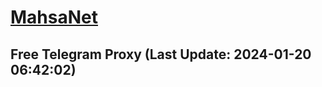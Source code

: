 
# [MahsaNet](https://t.me/mahsa_net)
## Free Telegram Proxy (Last Update: 2024-01-20 06:42:02)

    